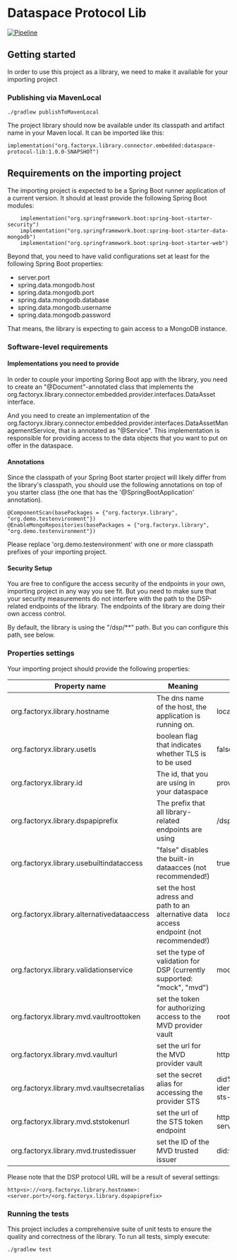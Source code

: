 # Dataspace Protocol Lib
[![Pipeline](https://github.com/factory-x-contributions/dataspace-protocol-lib/actions/workflows/pipeline.yml/badge.svg?logo=GitHub&style=flat-square)](https://github.com/factory-x-contributions/dataspace-protocol-lib/actions/workflows/pipeline.yml)

## Getting started

In order to use this project as a library, we need to make it available for your importing project

### Publishing via MavenLocal

```
./gradlew publishToMavenLocal
```

The project library should now be available under its classpath and artifact name in your Maven local. It can be imported 
like this: 

```
implementation("org.factoryx.library.connector.embedded:dataspace-protocol-lib:1.0.0-SNAPSHOT")
```

## Requirements on the importing project

The importing project is expected to be a Spring Boot runner application of a current version. It should at least provide 
the following Spring Boot modules: 

```
	implementation("org.springframework.boot:spring-boot-starter-security")
	implementation("org.springframework.boot:spring-boot-starter-data-mongodb")
	implementation("org.springframework.boot:spring-boot-starter-web")
```

Beyond that, you need to have valid configurations set at least for the following Spring Boot properties:

- server.port
- spring.data.mongodb.host
- spring.data.mongodb.port
- spring.data.mongodb.database
- spring.data.mongodb.username
- spring.data.mongodb.password

That means, the library is expecting to gain access to a MongoDB instance. 

### Software-level requirements

#### Implementations you need to provide
In order to couple your importing Spring Boot app with the library, you need to create an "@Document"-annotated class that 
implements the org.factoryx.library.connector.embedded.provider.interfaces.DataAsset interface. 

And you need to create an implementation of the org.factoryx.library.connector.embedded.provider.interfaces.DataAssetManagementService, that 
is annotated as "@Service". This implementation is responsible for providing access to the data objects that you want to put 
on offer in the dataspace. 

#### Annotations
Since the classpath of your Spring Boot starter project will likely differ from the library's classpath, you should use 
the following annotations on top of you starter class (the one that has the '@SpringBootApplication' annotation). 

```
@ComponentScan(basePackages = {"org.factoryx.library", "org.demo.testenvironment"})
@EnableMongoRepositories(basePackages = {"org.factoryx.library", "org.demo.testenvironment"})
```

Please replace 'org.demo.testenvironment' with one or more classpath prefixes of your importing project. 

#### Security Setup

You are free to configure the access security of the endpoints in your own, importing project in any way you see fit. 
But you need to make sure that your security measurements do not interfere with the path to the DSP-related endpoints of the library. 
The endpoints of the library are doing their own access control. 

By default, the library is using the "/dsp/**" path. But you can configure this path, see below. 

### Properties settings 

Your importing project should provide the following properties: 

| Property name                              | Meaning                                                                                | Default setting                                                        |
|--------------------------------------------|----------------------------------------------------------------------------------------|------------------------------------------------------------------------|
| org.factoryx.library.hostname              | The dns name of the host, the application is running on.                               | localhost                                                              |
| org.factoryx.library.usetls                | boolean flag that indicates whether TLS is to be used                                  | false                                                                  |
| org.factoryx.library.id                    | The id, that you are using in your dataspace                                           | provider                                                               |
| org.factoryx.library.dspapiprefix          | The prefix that all library-related endpoints are using                                | /dsp                                                                   |
| org.factoryx.library.usebuiltindataccess   | "false" disables the built-in dataacces (not recommended!)                             | true                                                                   | 
| org.factoryx.library.alternativedataaccess | set the host adress and path to an alternative data access endpoint (not recommended!) | localhost                                                              |
| org.factoryx.library.validationservice     | set the type of validation for DSP (currently supported: "mock", "mvd")                | mock                                                                   | 
| org.factoryx.library.mvd.vaultroottoken    | set the token for authorizing access to the MVD provider vault                         | root                                                                   | 
| org.factoryx.library.mvd.vaulturl          | set the url for the MVD provider vault                                                 | http://provider-vault:8200                                             | 
| org.factoryx.library.mvd.vaultsecretalias  | set the secret alias for accessing the provider STS                                    | did%3Aweb%3Aprovider-identityhub%253A7083%3Aprovider-sts-client-secret | 
| org.factoryx.library.mvd.ststokenurl       | set the url of the STS token endpoint                                                  | http://provider-sts-service:8082/api/sts/token                         | 
| org.factoryx.library.mvd.trustedissuer     | set the ID of the MVD trusted issuer                                                   | did:web:dataspace-issuer                                               | 



Please note that the DSP protocol URL will be a result of several settings:

```
http<s>://<org.factoryx.library.hostname>:<server.port>/<org.factoryx.library.dspapiprefix>
```
### Running the tests
This project includes a comprehensive suite of unit tests to ensure the quality and correctness of the library. To run all tests, simply execute:

```
./gradlew test
```






